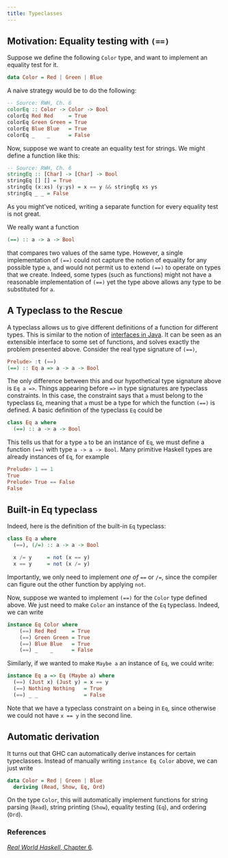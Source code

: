 ```yaml
---
title: Typeclasses
---
```


## Motivation: Equality testing with `(==)` 

Suppose we define the following `Color` type, and want to implement an equality test for it.

```haskell
data Color = Red | Green | Blue
```

A naive strategy would be to do the following:

```haskell
-- Source: RWH, Ch. 6
colorEq :: Color -> Color -> Bool
colorEq Red Red     = True
colorEq Green Green = True
colorEq Blue Blue   = True
colorEq _    _      = False
```

Now, suppose we want to create an equality test for strings.  We might define a function like this:

```haskell
-- Source: RWH, Ch. 6
stringEq :: [Char] -> [Char] -> Bool
stringEq [] [] = True
stringEq (x:xs) (y:ys) = x == y && stringEq xs ys
stringEq _ _ = False
```

As you might've noticed, writing a separate function for every equality test is not great.

We really want a function

```haskell
(==) :: a -> a -> Bool
```

that compares two values of the same type. However, a single implementation of
`(==)` could not capture the notion of equality for any possible type `a`, and
would not permit us to extend `(==)` to operate on types that we create. Indeed,
some types (such as functions) might not have a reasonable implementation of 
`(==)` yet the type above allows any type to be substituted for `a`.

## A Typeclass to the Rescue

A typeclass allows us to give different definitions of a function for different
types<label for="java-interfaces"
       class="margin-toggle sidenote-number"></label>.
<span class="sidenote">
This is similar to the notion of <a href="http://tutorials.jenkov.com/java/interfaces.html">interfaces in Java</a>.
</span>
It can be seen as an extensible interface to some set of functions, and solves
exactly the problem presented above. Consider the real type signature of `(==)`,

```haskell
Prelude> :t (==)
(==) :: Eq a => a -> a -> Bool
```

The only difference between this and our hypothetical type signature above is
`Eq a =>`. Things appearing before `=>` in type signatures are typeclass
constraints. In this case, the constraint says that `a` must belong to the
typeclass `Eq`, meaning that `a` must be a type for which the function `(==)` is
defined. A basic definition of the typeclass `Eq` could be 

```haskell
class Eq a where 
  (==) :: a -> a -> Bool
```

This tells us that for a type `a` to be an instance of `Eq`, we must define a
function `(==)` with type `a -> a -> Bool`. Many primitive Haskell types are already
instances of `Eq`, for example

```haskell
Prelude> 1 == 1
True
Prelude> True == False
False
```

## Built-in Eq typeclass

Indeed, here is the definition of the built-in `Eq` typeclass:

```haskell
class Eq a where
  (==), (/=) :: a -> a -> Bool

  x /= y     = not (x == y)
  x == y     = not (x /= y)
```

Importantly, we only need to implement _one of_ `==` or `/=`, since the compiler can figure out the other function by applying `not`.

Now, suppose we wanted to implement `(==)` for the `Color` type defined above.  We just need to make `Color` an instance of the `Eq` typeclass.  Indeed, we can write

```haskell
instance Eq Color where
    (==) Red Red     = True
    (==) Green Green = True
    (==) Blue Blue   = True
    (==) _    _      = False
```


Similarly, if we wanted to make `Maybe a` an instance of `Eq`, we could write:

```haskell
instance Eq a => Eq (Maybe a) where
  (==) (Just x) (Just y) = x == y
  (==) Nothing Nothing   = True
  (==) _ _               = False
```
Note that we have a typeclass constraint on `a` being in `Eq`, since otherwise we could not have `x == y` in the second line. 

## Automatic derivation

It turns out that GHC can automatically derive instances for certain typeclasses.  Instead of manually writing `instance Eq Color` above, we can just write 

```haskell
data Color = Red | Green | Blue
  deriving (Read, Show, Eq, Ord)
```

On the type `Color`, this will automatically implement functions for string parsing (`Read`), string printing (`Show`), equality testing (`Eq`), and ordering (`Ord`).

### References

[_Real World Haskell_, Chapter 6](http://book.realworldhaskell.org/read/using-typeclasses.html).
